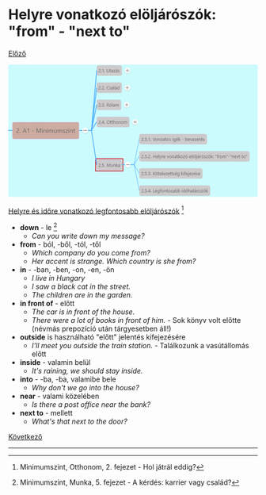 # Helyre vonatkozó elöljárószók: "from" - "next to" 

[Előző](1.md)

![2.5](images/2.5..png)

[Helyre és időre vonatkozó legfontosabb elöljárószók](../2.4-Otthonom/2.md) [^1]

* **down** - le [^2]
  * *Can you write down my message?*
* **from** - ból, -ből, -tól, -től
  * *Which company do you come from?*
  * *Her accent is strange. Which country is she from?*
* **in** - -ban, -ben, -on, -en, -ön
  * *I live in Hungary*
  * *I saw a black cat in the street.*
  * *The children are in the garden.*
* **in front of** - előtt
  * *The car is in front of the house.*
  * *There were a lot of books in front of him.* - Sok könyv volt előtte (névmás prepozíció után tárgyesetben áll!)
* **outside** is használható "előtt" jelentés kifejezésére
  * *I'll meet you outside the train station.* - Találkozunk a vasútállomás előtt
* **inside** - valamin belül
  * *It's raining, we should stay inside.*
* **into** - -ba, -ba, valamibe bele
  * *Why don't we go into the house?*
* **near** - valami közelében
  * *Is there a post office near the bank?*
* **next to** - mellett
  * *What's that next to the door?*

[Következő](3.md)

---
[^1]: Minimumszint, Otthonom, 2. fejezet - Hol játrál eddig?
[^2]: Minimumszint, Munka, 5. fejezet - A kérdés: karrier vagy család?
